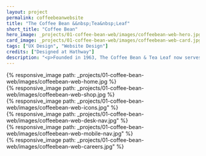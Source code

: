 ```yaml
---
layout: project
permalink: coffeebeanwebsite
title: "The Coffee Bean &&nbsp;Tea&nbsp;Leaf"
short_title: "Coffee Bean"
hero_image: _projects/01-coffee-bean-web/images/coffeebean-web-hero.jpg
card_image: _projects/01-coffee-bean-web/images/coffeebean-web-card.jpg
tags: ["UX Design", "Website Design"]
credits: ["Designed at Hathway"]
description: "<p>Founded in 1963, The Coffee Bean & Tea Leaf now serves over 1,000 locations around the world. Wanting their e-commerce experience to match that of their store’s, The Coffee Bean & Tea Leaf came to Hathway for a solution. We fully redesigned both their marketing and e-commerce experience to better match their brand and to provide much more robust and simple to use shopping experience.</p>"
---
```


<div class="grid grid--offset">
  <div class="grid__col-12">
    {% responsive_image path: _projects/01-coffee-bean-web/images/coffeebean-web-home.jpg %}
  </div>
</div>

<div class="grid grid--offset">
  <div class="grid__col-12">
    {% responsive_image path: _projects/01-coffee-bean-web/images/coffeebean-web-shop.jpg %}
  </div>
</div>

<div class="grid grid--offset">
  <div class="grid__col-12">
    {% responsive_image path: _projects/01-coffee-bean-web/images/coffeebean-web-icons.jpg" %}
  </div>
</div>

<div class="grid grid--offset">
  <div class="grid__col-12">
    {% responsive_image path: _projects/01-coffee-bean-web/images/coffeebean-web-desk-nav.jpg" %}
  </div>
</div>

<div class="grid grid--offset">
  <div class="grid__col-12">
    {% responsive_image path: _projects/01-coffee-bean-web/images/coffeebean-web-mobile-nav.jpg" %}
  </div>
</div>

<div class="grid grid--offset">
  <div class="grid__col-12">
    {% responsive_image path: _projects/01-coffee-bean-web/images/coffeebean-web-careers.jpg" %}
  </div>
</div>